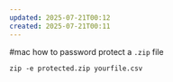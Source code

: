 ```yaml
---
updated: 2025-07-21T00:12
created: 2025-07-21T00:11
---
```

#mac 
how to password protect a `.zip` file
```shell
zip -e protected.zip yourfile.csv
```